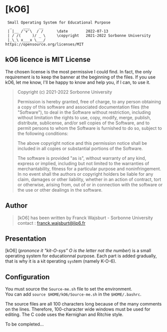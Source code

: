 # [kO6]

```
 Small Operating System for Educational Purpose
  _     ___    __
 | |__ /'v'\  / /      \date        2022-07-13
 | / /(     )/ _ \     \copyright   2021-2022 Sorbonne University
 |_\_\ x___x \___/                  https://opensource.org/licenses/MIT
```


## kO6 licence is MIT License


The chosen license is the most permissive I could find. In fact, the only requirement is to keep the banner at the beginning of the files. If you use kO6, let me know, I'll be happy to know and help you, if I can, to use it.

> Copyright (c) 2021-2022 Sorbonne University
>
> Permission is hereby granted, free of charge, to any person obtaining a copy of this software
> and associated documentation files (the "Software"), to deal in the Software without restriction,
> including without limitation the rights to use, copy, modify, merge, publish, distribute,
> sublicense, and/or sell copies of the Software, and to permit persons to whom the Software is
> furnished to do so, subject to the following conditions:
>
> The above copyright notice and this permission notice shall be included in all copies or
> substantial portions of the Software.
>
> The software is provided "as is", without warranty of any kind, express or implied, including
> but not limited to the warranties of merchantability, fitness for a particular purpose and
> noninfringement. In no event shall the authors or copyright holders be liable for any claim,
> damages or other liability, whether in an action of contract, tort or otherwise, arising from,
> out of or in connection with the software or the use or other dealings in the software.


## Author


> [kO6] has been written by Franck Wajsburt - Sorbonne University
> contact : franck.wajsburt@lip6.fr


## Presentation


[kO6] (*prononce it "kit-O-sys" O is  the letter not the number*) is a small operating system for educationnal purpose. Each part is added gradually, that is why it is a `k`it `O`perating `sys`tem (namely K-O-6).


## Configuration


You must source the `Source-me.sh` file to set the environment.\
You can add `source $HOME/kO6/Source-me.sh` in the `$HOME/.bashrc`.

The source files are all 100 characters long because of the many comments on the lines. Therefore, 100-character wide windows must be used for editing. The C code uses the Kernighan and Ritchie style.


To be completed...
